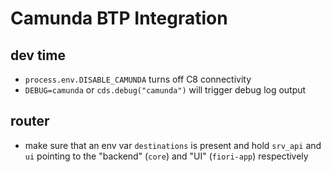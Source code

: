 # Camunda BTP Integration

## dev time

- `process.env.DISABLE_CAMUNDA` turns off C8 connectivity
- `DEBUG=camunda` or `cds.debug("camunda")` will trigger debug log output

## router

- make sure that an env var `destinations` is present and hold `srv_api` and `ui` pointing to the "backend" (`core`) and "UI" (`fiori-app`) respectively